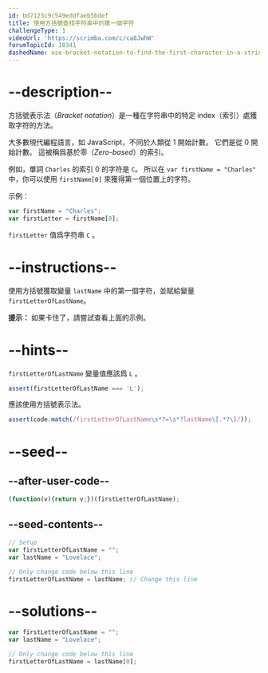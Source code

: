 ```yaml
---
id: bd7123c9c549eddfaeb5bdef
title: 使用方括號查找字符串中的第一個字符
challengeType: 1
videoUrl: 'https://scrimba.com/c/ca8JwhW'
forumTopicId: 18341
dashedName: use-bracket-notation-to-find-the-first-character-in-a-string
---
```


# --description--

方括號表示法（<dfn>Bracket notation</dfn>）是一種在字符串中的特定 index（索引）處獲取字符的方法。

大多數現代編程語言，如 JavaScript，不同於人類從 1 開始計數。 它們是從 0 開始計數。 這被稱爲基於零（<dfn>Zero-based</dfn>）的索引。

例如，單詞 `Charles` 的索引 0 的字符是 `C`。 所以在 `var firstName = "Charles"` 中，你可以使用 `firstName[0]` 來獲得第一個位置上的字符。

示例：

```js
var firstName = "Charles";
var firstLetter = firstName[0];
```

`firstLetter` 值爲字符串 `C` 。

# --instructions--

使用方括號獲取變量 `lastName` 中的第一個字符，並賦給變量 `firstLetterOfLastName`。

**提示：** 如果卡住了，請嘗試查看上面的示例。

# --hints--

`firstLetterOfLastName` 變量值應該爲 `L` 。

```js
assert(firstLetterOfLastName === 'L');
```

應該使用方括號表示法。

```js
assert(code.match(/firstLetterOfLastName\s*?=\s*?lastName\[.*?\]/));
```

# --seed--

## --after-user-code--

```js
(function(v){return v;})(firstLetterOfLastName);
```

## --seed-contents--

```js
// Setup
var firstLetterOfLastName = "";
var lastName = "Lovelace";

// Only change code below this line
firstLetterOfLastName = lastName; // Change this line
```

# --solutions--

```js
var firstLetterOfLastName = "";
var lastName = "Lovelace";

// Only change code below this line
firstLetterOfLastName = lastName[0];
```
